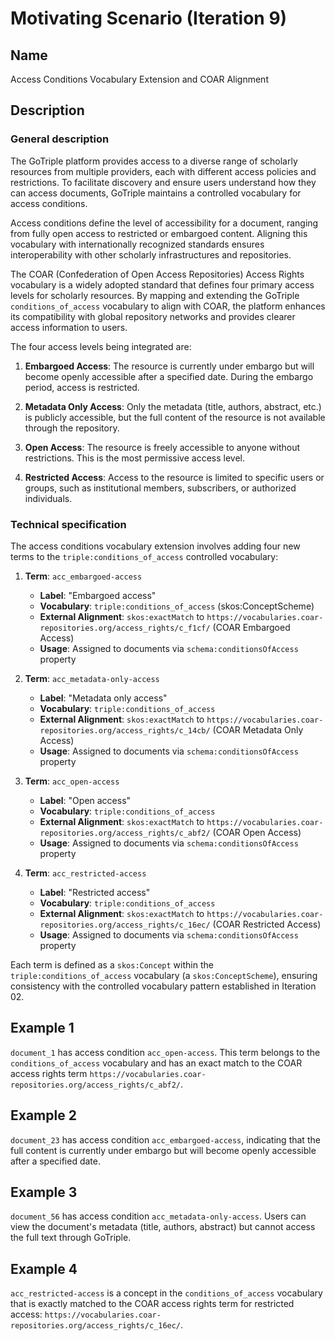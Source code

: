 # Motivating Scenario (Iteration 9)

## Name
Access Conditions Vocabulary Extension and COAR Alignment

## Description

### General description

The GoTriple platform provides access to a diverse range of scholarly resources from multiple providers, each with different access policies and restrictions. To facilitate discovery and ensure users understand how they can access documents, GoTriple maintains a controlled vocabulary for access conditions.

Access conditions define the level of accessibility for a document, ranging from fully open access to restricted or embargoed content. Aligning this vocabulary with internationally recognized standards ensures interoperability with other scholarly infrastructures and repositories.

The COAR (Confederation of Open Access Repositories) Access Rights vocabulary is a widely adopted standard that defines four primary access levels for scholarly resources. By mapping and extending the GoTriple `conditions_of_access` vocabulary to align with COAR, the platform enhances its compatibility with global repository networks and provides clearer access information to users.

The four access levels being integrated are:

1. **Embargoed Access**: The resource is currently under embargo but will become openly accessible after a specified date. During the embargo period, access is restricted.

2. **Metadata Only Access**: Only the metadata (title, authors, abstract, etc.) is publicly accessible, but the full content of the resource is not available through the repository.

3. **Open Access**: The resource is freely accessible to anyone without restrictions. This is the most permissive access level.

4. **Restricted Access**: Access to the resource is limited to specific users or groups, such as institutional members, subscribers, or authorized individuals.

### Technical specification

The access conditions vocabulary extension involves adding four new terms to the `triple:conditions_of_access` controlled vocabulary:

1. **Term**: `acc_embargoed-access`
   - **Label**: "Embargoed access"
   - **Vocabulary**: `triple:conditions_of_access` (skos:ConceptScheme)
   - **External Alignment**: `skos:exactMatch` to `https://vocabularies.coar-repositories.org/access_rights/c_f1cf/` (COAR Embargoed Access)
   - **Usage**: Assigned to documents via `schema:conditionsOfAccess` property

2. **Term**: `acc_metadata-only-access`
   - **Label**: "Metadata only access"
   - **Vocabulary**: `triple:conditions_of_access`
   - **External Alignment**: `skos:exactMatch` to `https://vocabularies.coar-repositories.org/access_rights/c_14cb/` (COAR Metadata Only Access)
   - **Usage**: Assigned to documents via `schema:conditionsOfAccess` property

3. **Term**: `acc_open-access`
   - **Label**: "Open access"
   - **Vocabulary**: `triple:conditions_of_access`
   - **External Alignment**: `skos:exactMatch` to `https://vocabularies.coar-repositories.org/access_rights/c_abf2/` (COAR Open Access)
   - **Usage**: Assigned to documents via `schema:conditionsOfAccess` property

4. **Term**: `acc_restricted-access`
   - **Label**: "Restricted access"
   - **Vocabulary**: `triple:conditions_of_access`
   - **External Alignment**: `skos:exactMatch` to `https://vocabularies.coar-repositories.org/access_rights/c_16ec/` (COAR Restricted Access)
   - **Usage**: Assigned to documents via `schema:conditionsOfAccess` property

Each term is defined as a `skos:Concept` within the `triple:conditions_of_access` vocabulary (a `skos:ConceptScheme`), ensuring consistency with the controlled vocabulary pattern established in Iteration 02.

## Example 1

`document_1` has access condition `acc_open-access`. This term belongs to the `conditions_of_access` vocabulary and has an exact match to the COAR access rights term `https://vocabularies.coar-repositories.org/access_rights/c_abf2/`.

## Example 2

`document_23` has access condition `acc_embargoed-access`, indicating that the full content is currently under embargo but will become openly accessible after a specified date.

## Example 3

`document_56` has access condition `acc_metadata-only-access`. Users can view the document's metadata (title, authors, abstract) but cannot access the full text through GoTriple.

## Example 4

`acc_restricted-access` is a concept in the `conditions_of_access` vocabulary that is exactly matched to the COAR access rights term for restricted access: `https://vocabularies.coar-repositories.org/access_rights/c_16ec/`.
